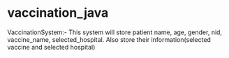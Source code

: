 # vaccination_java
VaccinationSystem:- This system will store patient name, age, gender, nid, vaccine_name, selected_hospital. Also store their information(selected vaccine and selected hospital)
